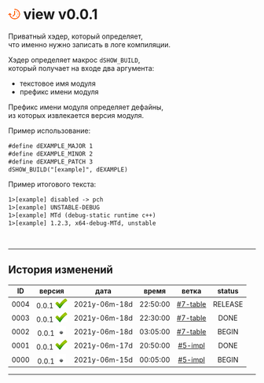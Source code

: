 [M]: #main  "формат строки информации о конфигурации"
[P]: ../../icons/progress.png
[S]: ../../icons/success.png
[F]: ../../icons/failed.png
[D]: ../../icons/danger.png
[E]: ../../icons/empty.png
[B]: ../../icons/bug.png
[N]: ../../icons/na.png

<a name="main"></a>
[![P]][M] view v0.0.1
=====================
Приватный хэдер, который определяет,  
что именно нужно записать в логе компиляции.  

Хэдер определяет макрос `dSHOW_BUILD`,  
который получает на входе два аргумента:  
  - текстовое имя модуля  
  - префикс имени модуля  

Префикс имени модуля определяет дефайны,  
из которых извлекается версия модуля.  

Пример использование:  

```
#define dEXAMPLE_MAJOR 1
#define dEXAMPLE_MINOR 2
#define dEXAMPLE_PATCH 3
dSHOW_BUILD("[example]", dEXAMPLE)
```

Пример итогового текста:  

```
1>[example] disabled -> pch
1>[example] UNSTABLE-DEBUG
1>[example] MTd (debug-static runtime c++)
1>[example] 1.2.3, x64-debug-MTd, unstable
```

<br/>

--------------------------------------------------------------------------------

История изменений 
-----------------

| **ID** | версия          |     дата      |  время   |   ветка    | status  |  
|:------:|:---------------:|:-------------:|:--------:|:----------:|:-------:|  
|  0004  | 0.0.1 [![S]][M] | 2021y-06m-18d | 22:50:00 | [#7-table] | RELEASE |  
|  0003  | 0.0.1 [![S]][M] | 2021y-06m-18d | 22:30:00 | [#7-table] | DONE    |  
|  0002  | 0.0.1 [![E]][M] | 2021y-06m-18d | 03:05:00 | [#7-table] | BEGIN   |  
|  0001  | 0.0.1 [![S]][M] | 2021y-06m-17d | 20:50:00 | [#5-impl]  | DONE    |  
|  0000  | 0.0.1 [![E]][M] | 2021y-06m-15d | 00:05:00 | [#5-impl]  | BEGIN   |  

--------------------------------------------------------------------------------

[#7-table]: ../../history.md//#v002
[#5-impl]:  ../../history.md//#v002

